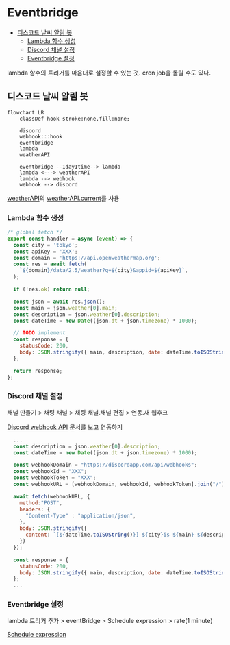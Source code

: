 # Eventbridge

<!-- START doctoc generated TOC please keep comment here to allow auto update -->
<!-- DON'T EDIT THIS SECTION, INSTEAD RE-RUN doctoc TO UPDATE -->

- [디스코드 날씨 알림 봇](#%EB%94%94%EC%8A%A4%EC%BD%94%EB%93%9C-%EB%82%A0%EC%94%A8-%EC%95%8C%EB%A6%BC-%EB%B4%87)
  - [Lambda 함수 생성](#lambda-%ED%95%A8%EC%88%98-%EC%83%9D%EC%84%B1)
  - [Discord 채널 설정](#discord-%EC%B1%84%EB%84%90-%EC%84%A4%EC%A0%95)
  - [Eventbridge 설정](#eventbridge-%EC%84%A4%EC%A0%95)

<!-- END doctoc generated TOC please keep comment here to allow auto update -->

lambda 함수의 트리거를 마음대로 설정할 수 있는 것. cron job을 돌릴 수도 있다.

## 디스코드 날씨 알림 봇

```mermaid
flowchart LR
    classDef hook stroke:none,fill:none;

    discord
    webhook:::hook
    eventbridge
    lambda
    weatherAPI

    eventbridge --1day1time--> lambda
    lambda <---> weatherAPI
    lambda --> webhook
    webhook --> discord
```

[weatherAPI](https://openweathermap.org/api)의 [weatherAPI.current](https://openweathermap.org/current)를 사용

### Lambda 함수 생성

```js
/* global fetch */
export const handler = async (event) => {
  const city = 'tokyo';
  const apiKey = 'XXX';
  const domain = 'https://api.openweathermap.org';
  const res = await fetch(
    `${domain}/data/2.5/weather?q=${city}&appid=${apiKey}`,
  );

  if (!res.ok) return null;

  const json = await res.json();
  const main = json.weather[0].main;
  const description = json.weather[0].description;
  const dateTime = new Date((json.dt + json.timezone) * 1000);

  // TODO implement
  const response = {
    statusCode: 200,
    body: JSON.stringify({ main, description, date: dateTime.toISOString() }),
  };

  return response;
};
```

### Discord 채널 설정

채널 만들기 > 채팅 채널 > 채팅 채널.채널 편집 > 연동.새 웹후크

[Discord webhook API](https://discord.com/developers/docs/resources/webhook#execute-webhook)
문서를 보고 연동하기

```js
  ...
  const description = json.weather[0].description;
  const dateTime = new Date((json.dt + json.timezone) * 1000);

  const webhookDomain = "https://discordapp.com/api/webhooks";
  const webhookId = "XXX";
  const webhookToken = "XXX";
  const webhookURL = [webhookDomain, webhookId, webhookToken].join("/");

  await fetch(webhookURL, {
    method:"POST",
    headers: {
      "Content-Type" : "application/json",
    },
    body: JSON.stringify({
      content: `[${dateTime.toISOString()}] ${city}is ${main}-${description}`
    })
  });

  const response = {
    statusCode: 200,
    body: JSON.stringify({ main, description, date: dateTime.toISOString() }),
  };
  ...
```

### Eventbridge 설정

lambda 트리거 추가 > eventBridge > Schedule expression > rate(1 minute)

[Schedule expression](https://docs.aws.amazon.com/eventbridge/latest/userguide/eb-create-rule-schedule.html)
